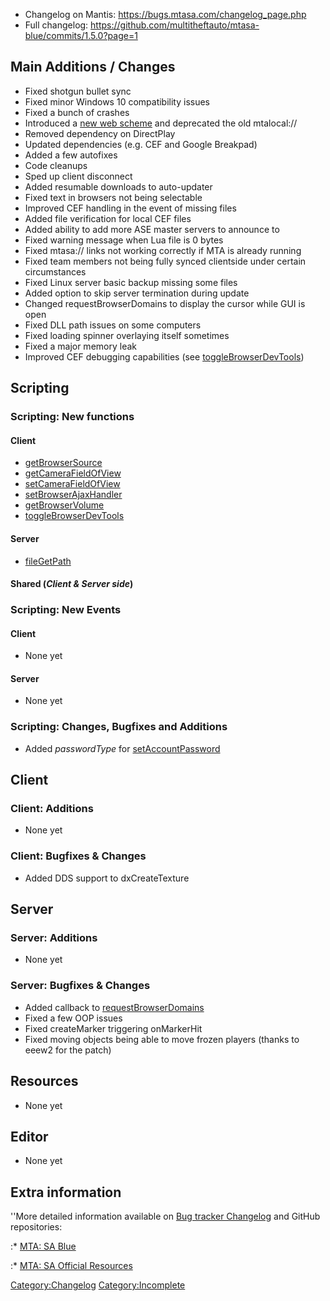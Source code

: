 -   Changelog on Mantis: <https://bugs.mtasa.com/changelog_page.php>
-   Full changelog: <https://github.com/multitheftauto/mtasa-blue/commits/1.5.0?page=1>

Main Additions / Changes
------------------------

-   Fixed shotgun bullet sync
-   Fixed minor Windows 10 compatibility issues
-   Fixed a bunch of crashes
-   Introduced a [new web scheme](/docs/local_scheme_handler.md "wikilink") and deprecated the old mtalocal://
-   Removed dependency on DirectPlay
-   Updated dependencies (e.g. CEF and Google Breakpad)
-   Added a few autofixes
-   Code cleanups
-   Sped up client disconnect
-   Added resumable downloads to auto-updater
-   Fixed text in browsers not being selectable
-   Improved CEF handling in the event of missing files
-   Added file verification for local CEF files
-   Added ability to add more ASE master servers to announce to
-   Fixed warning message when Lua file is 0 bytes
-   Fixed mtasa:// links not working correctly if MTA is already running
-   Fixed team members not being fully synced clientside under certain circumstances
-   Fixed Linux server basic backup missing some files
-   Added option to skip server termination during update
-   Changed requestBrowserDomains to display the cursor while GUI is open
-   Fixed DLL path issues on some computers
-   Fixed loading spinner overlaying itself sometimes
-   Fixed a major memory leak
-   Improved CEF debugging capabilities (see [toggleBrowserDevTools](/docs/togglebrowserdevtools.md "wikilink"))

Scripting
---------

### Scripting: New functions

#### Client

-   [getBrowserSource](/docs/getbrowsersource.md "wikilink")
-   [getCameraFieldOfView](/docs/getcamerafieldofview.md "wikilink")
-   [setCameraFieldOfView](/docs/setcamerafieldofview.md "wikilink")
-   [setBrowserAjaxHandler](/docs/setbrowserajaxhandler.md "wikilink")
-   [getBrowserVolume](/docs/getbrowservolume.md "wikilink")
-   [toggleBrowserDevTools](/docs/togglebrowserdevtools.md "wikilink")

#### Server

-   [fileGetPath](/docs/filegetpath.md "wikilink")

#### Shared (*Client & Server side*)

### Scripting: New Events

#### Client

-   None yet

#### Server

-   None yet

### Scripting: Changes, Bugfixes and Additions

-   Added *passwordType* for [setAccountPassword](/docs/setaccountpassword.md "wikilink")

Client
------

### Client: Additions

-   None yet

### Client: Bugfixes & Changes

-   Added DDS support to dxCreateTexture

Server
------

### Server: Additions

-   None yet

### Server: Bugfixes & Changes

-   Added callback to [requestBrowserDomains](/docs/requestbrowserdomains.md "wikilink")
-   Fixed a few OOP issues
-   Fixed createMarker triggering onMarkerHit
-   Fixed moving objects being able to move frozen players (thanks to eeew2 for the patch)

Resources
---------

-   None yet

Editor
------

-   None yet

Extra information
-----------------

''More detailed information available on [Bug tracker Changelog](https://bugs.multitheftauto.com/changelog_page.php) and GitHub repositories:

:\* [MTA: SA Blue](https://github.com/multitheftauto/mtasa-blue)

:\* [MTA: SA Official Resources](https://github.com/multitheftauto/mtasa-resources)

[Category:Changelog](/docs/category:changelog.md "wikilink") [Category:Incomplete](/Category:Incomplete.md "wikilink")
